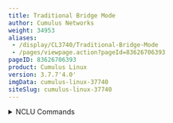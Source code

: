 ```yaml
---
title: Traditional Bridge Mode
author: Cumulus Networks
weight: 34953
aliases:
 - /display/CL3740/Traditional-Bridge-Mode
 - /pages/viewpage.action?pageId=83626706393
pageID: 83626706393
product: Cumulus Linux
version: 3.7.7'4.0'
imgData: cumulus-linux-37740
siteSlug: cumulus-linux-37740
---
```

<details>

Cumulus Networks recommends you use a [VLAN-aware
bridge](/version/cumulus-linux-37740/Layer-2/Ethernet-Bridging---VLANs/VLAN-aware-Bridge-Mode)
on your switch. You uUse traditional mode bridges only if you need to run
more than one bridge on the switch or if you need to use PVSTP+.

## <span>Create a Traditional Mode Bridge</span>

You can configure a tTraditional mode bridge either using
[NCLU](/version/cumulus-linux-377/System-Configuration/Network-Command-Line-Utility---NCLU)
or manually editing the `/etc/network/interfaces` file.

### <span>Configure a Traditional Bridge with NCLU</span>

NCLU has limited support for configuring bridges in traditional mode.

{{%notice note%}}

The traditional bridge must be named something other than *bridge*, ****
as that name is reserved for the single [VLAN-aware
bridge](/version/cumulus-linux-377/Layer-2/Ethernet-Bridging---VLANs/VLAN-aware-Bridge-Mode)
that you can configure on the switch.

{{%/notice%}}Mode Bridge</span>

The following examples shows how to create a simple traditional mode
bridge configuration on the switch, including adding the switch ports
that are members of the bridge. You can choose to add one or more of the
following elements to the configuration. The example also shows some optional
elements:

  - You can add an IP address to provide IP access to the bridge
    interface.

  - You can use glob syntax to specify a range of interfaces.

  - You can set two STP attributes on the bridge ports: *portautoedge*
    and *portrestrole*.
    
    {{%notice note%}}
    
    The **** *portautoedge* attribute defaults to *yes*; to use a
    setting other than the default, you must set this attribute to *no*.
    
    The *portrestrrole* attribute defaults to *no*, but to use a setting
    other than the default, you must specify this attribute **without**
    setting an option.
    
    The defaults for these attributes do not appear in the NCLU
    configuration.
    
    {{%/notice%}}

To configure a traditional mode bridge using NCLU, do the following:To configure spanning tree options for a bridge interface, refer to
[Spanning Tree and Rapid Spanning
Tree](/version/cumulus-linux-40/Layer-2/Spanning-Tree-and-Rapid-Spanning-Tree).

<summary>NCLU Commands </summary>

The following example commands configure a traditional mode bridge
called my\_bridge with IP address 10.10.10.10/24. swp1, swp2, swp3, and
swp4 are members of the bridge.

    cumulus@switch:~$ net add bridge my_bridge_A ports swp1-4
    cumulus@switch:~$ net add bridge my_bridge_A ip address 10.10.10.10/24
    cumulus@switch:~$ net add interface swp1 stp portautoedge no
    cumulus@switch:~$ net add interface swp2 stp portrestrrole
    cumulus@switch:~$ net pending
    cumulus@switch:~$ net commit

These commands create the following configuration snippet in the
`/etc/network/interfaces` file:

    cumulus@switch:~$ cat /etc/network/interfaces
     pending
    cumulus@switch:~$ net commit

<summary>Linux Commands </summary>

Edit the `/etc/network/interfaces` file. The following example command
configures a traditional mode bridge called my\_bridge with IP address
10.10.10.10/24. swp1, swp2, swp3, and swp4 are members of the bridge.

    ...
     
    auto swp1
    iface swp1
        mstpctl-portautoedge no
     
    auto swp2
    iface swp2
        mstpctl-portrestrrole yes
     
    auto swp3
    iface swp3
      
    auto swp4
    iface swp4
     
    ... 
    auto my_bridge_A 
    iface my_bridge_A 
        address 10.10.10.10/24 
        bridge-ports swp1 swp2 swp3 swp4 
        bridge-vlan-aware no

Verify the configuration by running `net show config commands`:

    cumulus@switch:~$ net show config commands
    ...
    net add bridge my_bridge_A ip address 10.10.10.10/24
    net add bridge my_bridge_A ports swp1,swp2,swp3,swp4
    ...
    net add interface swp1 stp portautoedge no
    net add interface swp2 stp portrestrrole
    ...

### <span>Manually Configure a Traditional Mode Bridge</span>

To create a traditional mode bridge manually, you need to hand edit the
`/etc/network/interfaces` file:

1.  Open the `/etc/network/interfaces` file in a text editor.

2.  Add a new stanza to create the bridge, and save the file. The
    example below creates a bridge with STP enabled and the MAC address
    ageing timer configured to a lower value than the default:
    
        auto my_bridge
        iface my_bridge
            bridge-ports bond0 swp5 swp6
            bridge-ageing 150
            bridge-stp on
    
    <table>
    <colgroup>
    <col style="width: 33%" />
    <col style="    ...

Run the `ifreload``  -a ` command to reload the network configuration:

    cumulus@switch:~$ sudo ifreload -a

{{%notice note%}}

The name of the bridge must be:

  - Compliant with Linux interface naming conventions.

  - Unique width: 33%" />
    <col style="width: 33%" />
    </colgroup>
    <thead>
    <tr class="header">
    <th><p>Configuration Option</p></th>
    <th><p>Description</p></th>
    <th><p>Default Value</p></th>
    </tr>
    </thead>
    <tbody>
    <tr class="odd">
    <td><p>bridge-ports</p></td>
    <td><p>List of logical and physical ports belonging to the logical bridge.</p></td>
    <td><p>N/A</p></td>
    </tr>
    <tr class="even">
    <td><p>bridge-ageing</p></td>
    <td><p>Maximum amount of time before a MAC addresses learned on the bridge expires from the bridge MAC cache.</p></td>
    <td><p>1800 seconds</p></td>
    </tr>
    <tr class="odd">
    <td><p>bridge-stp</p></td>
    <td><p>Enables spanning tree protocol on this bridge. The default spanning tree mode is Per VLAN Rapid Spanning Tree Protocol (PVRST).</p>
    <p>For more information on spanning-tree configurations see the configuration section: <a href="in the switch.

  - Something other than *bridge*, **** as Cumulus Linux reserves that
    name for a single [VLAN-aware
    bridge](/version/cumulus-linux-37740/Layer-2/Spanning-Tree-and-Rapid-Spanning-Tree">Spanning Tree and Rapid Spanning Tree</a>.</p></td>
    <td><p>off</p></td>
    </tr>
    </tbody>
    </table>
    
    {{%notice note%}}
    
    The name of the bridge must be:
    
      - Compliant with Linux interface naming conventions.
    
      - Unique within the switch.
    
    Ethernet-Bridging---VLANs/VLAN-aware-Bridge-Mode).

{{%/notice%}}
    
    
{{%notice warning%}}
    
    
Do not try to bridge the management port, eth0, with any switch
    ports (like 
(swp0, swp1, and so forthon). For example, if you created a
    bridge with eth0 
and swp1, it willdoes **not** work.
    
    
{{%/notice%}}

3.  Reload the network configuration using the `ifreload` command:
    
        cumulus@switch:~$ sudo ifreload -a

{{%notice info%}}## <span>Configure Multiple Traditional Mode Bridges</span>

You can configure multiple bridges, in order to logically divide a
 switch into 
multiple layer 2 domains. This allows for hosts to
 communicate with 
other hosts in the same domain, while separating them
 from hosts in 
other domains.

The diagram below shows a multiple bridge configuration, where host-1
and host-2 are connected to bridge-A, while host-3 and host-4 are
connected to bridge-B. This means that:

  - host-1 and host-2 can communicate with each other.

  - host-3 and host-4 can communicate with each other.

  - host-1 and host-2 cannot communicate with host-3 and host-4.

{{% imgOld 0 %}}

This example configuration looks like this in the
`/etc/network/interfaces` file:

    ...
    auto bridge-A
    iface bridge-A
        bridge-ports swp1 swp2
        bridge-stp onvlan-aware no
     
    auto bridge-B
    iface bridge-B
        bridge-ports swp3 swp4
        bridge-stp on

{{%/notice%}}vlan-aware no
    ...

## <span id="src-83626706393_TraditionalBridgeMode-VLAN_tagging" class="confluence-anchor-link"></span><span>Trunks in Traditional Bridge Mode</span>

The [IEEE standard](http://www.ieee802.org/1/pages/802.1Q.html) for
trunking is 802.1Q. The 802.1Q specification adds a 4 byte header within
the Ethernet frame that identifies the VLAN of which the frame is a
member.

802.1Q also identifies an *untagged* frame as belonging to the *native*
VLAN (most network devices default their native VLAN to 1). The concept
of native, non-native, tagged or untagged has generated confusion due to
mixed terminology and vendor-specific implementations. Some
clarification iIn Cumulus Lin orderux:

  - A *trunk port* is a switch port configured to send and receive
    802.1Q tagged frames.

  - A switch sending an untagged (bare Ethernet) frame on a trunk port
    is sending from the native VLAN defined on the trunk port.

  - A switch sending a tagged frame on a trunk port is sending to the
    VLAN identified by the 802.1Q tag.

  - A switch receiving an untagged (bare Ethernet) frame on a trunk port
    places that frame in the native VLAN defined on the trunk port.

  - A switch receiving a tagged frame on a trunk port places that frame
    in the VLAN identified by the 802.1Q tag.

A bridge in traditional mode has no concept of trunks, just tagged or
untagged frames. With a trunk of 200 VLANs, there would need to be 199
bridges, each containing a tagged physical interface, and one bridge
containing the native untagged VLAN. See the examples below for more
information.

{{%notice note%}}

The interaction of tagged and un-tagged frames on the same trunk often
leads to undesired and unexpected behavior. A switch that uses VLAN 1
for the native VLAN may send frames to a switch that uses VLAN 2 for the
native VLAN, thus merging those two VLANs and their spanning tree state.

{{%/notice%}}

### <span>Trunk Example</span>

{{% imgOld 1 %}}

To create the above example, add the following configuration to the
`/etc/network/interfaces` file:

    ...
    auto br-VLAN100
    iface br-VLAN100
     bridge-ports swp1.100 swp2.100
     bridge-stp on
     
     
    auto br-VLAN200
    iface br-VLAN200
     bridge-ports swp1.200 swp2.200
     bridge-stp on...

### <span>VLAN Tagging Examples</span>

You can find more examples of VLAN tagging in [the VLAN tagging
chapter](/version/cumulus-linux-37740/Layer-2/Ethernet-Bridging---VLANs/VLAN-Tagging).

### <span id="src-83626706393_TraditionalBridgeMode-arp" class="confluence-anchor-link"></span><span>Configure ARP Timers</span>

Cumulus Linux does not often interact directly with end systems as much
as end systems interact with one another. Thuserefore, after a successful
[address resolution protocol](http://linux-ip.net/html/ether-arp.html)
(ARP) places a neighbor into a reachable state, Cumulus Linux mayight not
interact with the client again for a long enough period of time for the
neighbor to move into a stale state. To keep neighbors in the reachable
state, Cumulus Linux includes a background process
(`/usr/bin/neighmgrd`) that. The background process tracks neighbors that 
move into a stale,
 delay, or probe state, and attempts to refresh their 
state ahead of any
before they are removaled from the Linux kernel, and thus before it would be removed from
the hardware forwardingfrom hardware
forwarding. The `neighmgrd` process only adds a neighbor if the sender's
IP in the ARP packet is in one of the SVI's subnets (you can disable
this check by setting `subnet_checks` to *0* in the
`/etc/cumulus/neighmgr.conf` file).

The ARP refresh timer defaults to 1080 seconds (18 minutes). You can
To change 
this setting by, following the procedures outlined in this
 [knowledge base
article](https://support.cumulusnetworks.com/hc/en-us/articles/202012933).

## <span>Caveats</span>

On Broadcom switches, when two VLAN subinterfaces are bridged to each
other in a traditional mode bridge, `switchd` does not assign an
internal resource ID to the subinterface, which is expected for each
VLAN subinterface.  
To work around this issue, add a VXLAN on the bridge 
so that it does not
 require a real tunnel IP address.

<article id="html-search-results" class="ht-content" style="display: none;">

</article>

<footer id="ht-footer">

</footer>

</details>
<!--stackedit_data:
eyJoaXN0b3J5IjpbLTU0NzgzNTE3OF19
-->